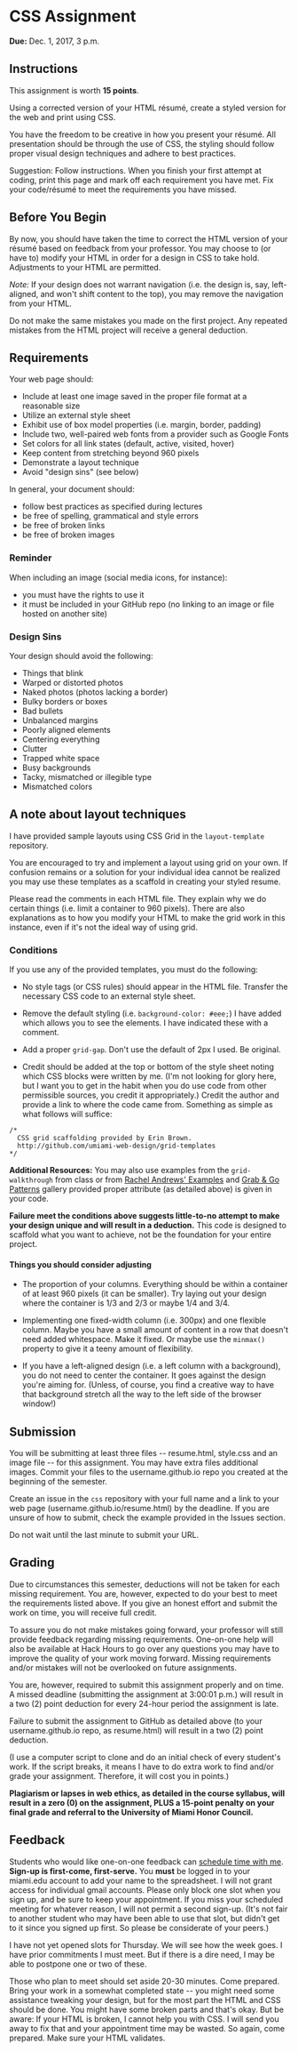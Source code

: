 # CSS Assignment

**Due:** Dec. 1, 2017, 3 p.m.


## Instructions

This assignment is worth **15 points**.

Using a corrected version of your HTML résumé, create a styled version for the web and print using CSS.

You have the freedom to be creative in how you present your résumé. All presentation should be through the use of CSS, the styling should follow proper visual design techniques and adhere to best practices.

Suggestion: Follow instructions. When you finish your first attempt at coding, print this page and mark off each requirement you have met. Fix your code/résumé to meet the requirements you have missed.


## Before You Begin

By now, you should have taken the time to correct the HTML version of your résumé based on feedback from your professor. You may choose to (or have to) modify your HTML in order for a design in CSS to take hold. Adjustments to your HTML are permitted.

*Note:* If your design does not warrant navigation (i.e. the design is, say, left-aligned, and won't shift content to the top), you may remove the navigation from your HTML.

Do not make the same mistakes you made on the first project. Any repeated mistakes from the HTML project will receive a general deduction.


## Requirements

Your web page should:

- Include at least one image saved in the proper file format at a reasonable size
- Utilize an external style sheet
- Exhibit use of box model properties (i.e. margin, border, padding)
-  Include two, well-paired web fonts from a provider such as Google Fonts
- Set colors for all link states (default, active, visited, hover)
- Keep content from stretching beyond 960 pixels
- Demonstrate a layout technique
- Avoid "design sins" (see below)

In general, your document should:

- follow best practices as specified during lectures
- be free of spelling, grammatical and style errors
- be free of broken links
- be free of broken images


### Reminder

When including an image (social media icons, for instance):

- you must have the rights to use it
- it must be included in your GitHub repo (no linking to an image or file hosted on another site)


### Design Sins

Your design should avoid the following:

- Things that blink
- Warped or distorted photos
- Naked photos (photos lacking a border)
- Bulky borders or boxes
- Bad bullets
- Unbalanced margins
- Poorly aligned elements
- Centering everything
- Clutter
- Trapped white space
- Busy backgrounds
- Tacky, mismatched or illegible type
- Mismatched colors


## A note about layout techniques

I have provided sample layouts using CSS Grid in the `layout-template` repository.

You are encouraged to try and implement a layout using grid on your own. If confusion remains or a solution for your individual idea cannot be realized you may use these templates as a scaffold in creating your styled resume.

Please read the comments in each HTML file. They explain why we do certain things (i.e. limit a container to 960 pixels). There are also explanations as to how you modify your HTML to make the grid work in this instance, even if it's not the ideal way of using grid.

### Conditions

If you use any of the provided templates, you must do the following:

- No style tags (or CSS rules) should appear in the HTML file. Transfer the necessary CSS code to an external style sheet.

- Remove the default styling (i.e. `background-color: #eee;`) I have added which allows you to see the elements. I have indicated these with a comment.

- Add a proper `grid-gap`. Don't use the default of 2px I used. Be original.

- Credit should be added at the top or bottom of the style sheet noting which CSS blocks were written by me. (I'm not looking for glory here, but I want you to get in the habit when you do use code from other permissible sources, you credit it appropriately.) Credit the author and provide a link to where the code came from. Something as simple as what follows will suffice:

```
/*
  CSS grid scaffolding provided by Erin Brown.
  http://github.com/umiami-web-design/grid-templates
*/
```

**Additional Resources:** You may also use examples from the `grid-walkthrough` from class or from [Rachel Andrews' Examples](https://gridbyexample.com/examples/) and [Grab & Go Patterns](https://gridbyexample.com/patterns/) gallery provided proper attribute (as detailed above) is given in your code.

**Failure meet the conditions above suggests little-to-no attempt to make your design unique and will result in a deduction.** This code is designed to scaffold what you want to achieve, not be the foundation for your entire project.


#### Things you should consider adjusting

- The proportion of your columns. Everything should be within a container of at least 960 pixels (it can be smaller). Try laying out your design where the container is 1/3 and 2/3 or maybe 1/4 and 3/4.

- Implementing one fixed-width column (i.e. 300px) and one flexible column. Maybe you have a small amount of content in a row that doesn't need added whitespace. Make it fixed. Or maybe use the `minmax()` property to give it a teeny amount of flexibility.

- If you have a left-aligned design (i.e. a left column with a background), you do not need to center the container. It goes against the design you're aiming for. (Unless, of course, you find a creative way to have that background stretch all the way to the left side of the browser window!)


## Submission

You will be submitting at least three files -- resume.html, style.css and an image file -- for this assignment. You may have extra files additional images. Commit your files to the username.github.io repo you created at the beginning of the semester.

Create an issue in the `css` repository with your full name and a link to your web page (username.github.io/resume.html) by the deadline. If you are unsure of how to submit, check the example provided in the Issues section.

Do not wait until the last minute to submit your URL.


## Grading

Due to circumstances this semester, deductions will not be taken for each missing requirement. You are, however, expected to do your best to meet the requirements listed above. If you give an honest effort and submit the work on time, you will receive full credit.

To assure you do not make mistakes going forward, your professor will still provide feedback regarding missing requirements. One-on-one help will also be available at Hack Hours to go over any questions you may have to improve the quality of your work moving forward. Missing requirements and/or mistakes will not be overlooked on future assignments.

You are, however, required to submit this assignment properly and on time. A missed deadline (submitting the assignment at 3:00:01 p.m.) will result in a two (2) point deduction for every 24-hour period the assignment is late.

Failure to submit the assignment to GitHub as detailed above (to your username.github.io repo, as resume.html) will result in a two (2) point deduction.

(I use a computer script to clone and do an initial check of every student's work. If the script breaks, it means I have to do extra work to find and/or grade your assignment. Therefore, it will cost you in points.)

**Plagiarism or lapses in web ethics, as detailed in the course syllabus, will result in a zero (0) on the assignment, PLUS a 15-point penalty on your final grade and referral to the University of Miami Honor Council.**



## Feedback

Students who would like one-on-one feedback can [schedule time with me](https://docs.google.com/a/miami.edu/spreadsheets/d/1KczoeUsIavACeBvXXoSmBJYJ5AUTCp-3Dl9ednpbrow/edit?usp=sharing). **Sign-up is first-come, first-serve.**  You **must** be logged in to your miami.edu account to add your name to the spreadsheet. I will not grant access for individual gmail accounts. Please only block one slot when you sign up, and be sure to keep your appointment. If you miss your scheduled meeting for whatever reason, I will not permit a second sign-up. (It's not fair to another student who may have been able to use that slot, but didn't get to it since you signed up first. So please be considerate of your peers.)

I have not yet opened slots for Thursday. We will see how the week goes. I have prior commitments I must meet. But if there is a dire need, I may be able to postpone one or two of these.

Those who plan to meet should set aside 20-30 minutes. Come prepared. Bring your work in a somewhat completed state -- you might need some assistance tweaking your design, but for the most part the HTML and CSS should be done. You might have some broken parts and that's okay. But be aware: If your HTML is broken, I cannot help you with CSS. I will send you away to fix that and your appointment time may be wasted. So again, come prepared. Make sure your HTML validates.
